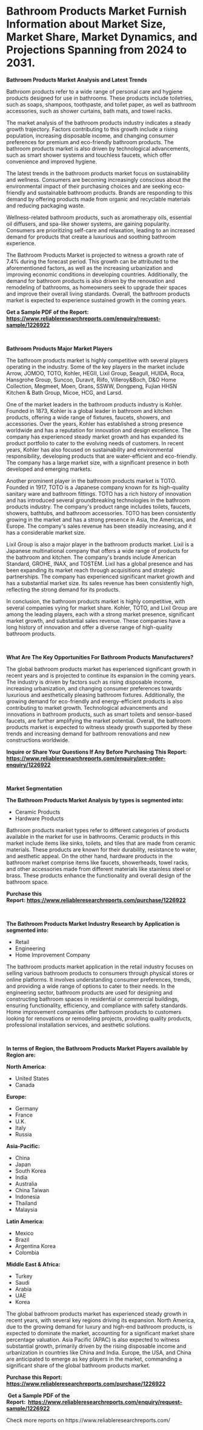 <p><h1>Bathroom Products Market Furnish Information about Market Size, Market Share, Market Dynamics, and Projections Spanning from 2024 to 2031.</h1></p><p><strong>Bathroom Products Market Analysis and Latest Trends</strong></p>
<p><p>Bathroom products refer to a wide range of personal care and hygiene products designed for use in bathrooms. These products include toiletries, such as soaps, shampoos, toothpaste, and toilet paper, as well as bathroom accessories, such as shower curtains, bath mats, and towel racks.</p><p>The market analysis of the bathroom products industry indicates a steady growth trajectory. Factors contributing to this growth include a rising population, increasing disposable income, and changing consumer preferences for premium and eco-friendly bathroom products. The bathroom products market is also driven by technological advancements, such as smart shower systems and touchless faucets, which offer convenience and improved hygiene.</p><p>The latest trends in the bathroom products market focus on sustainability and wellness. Consumers are becoming increasingly conscious about the environmental impact of their purchasing choices and are seeking eco-friendly and sustainable bathroom products. Brands are responding to this demand by offering products made from organic and recyclable materials and reducing packaging waste.</p><p>Wellness-related bathroom products, such as aromatherapy oils, essential oil diffusers, and spa-like shower systems, are gaining popularity. Consumers are prioritizing self-care and relaxation, leading to an increased demand for products that create a luxurious and soothing bathroom experience.</p><p>The Bathroom Products Market is projected to witness a growth rate of 7.4% during the forecast period. This growth can be attributed to the aforementioned factors, as well as the increasing urbanization and improving economic conditions in developing countries. Additionally, the demand for bathroom products is also driven by the renovation and remodeling of bathrooms, as homeowners seek to upgrade their spaces and improve their overall living standards. Overall, the bathroom products market is expected to experience sustained growth in the coming years.</p></p>
<p><strong>Get a Sample PDF of the Report:&nbsp; <a href="https://www.reliableresearchreports.com/enquiry/request-sample/1226922">https://www.reliableresearchreports.com/enquiry/request-sample/1226922</a></strong></p>
<p>&nbsp;</p>
<p><strong>Bathroom Products Major Market Players</strong></p>
<p><p>The bathroom products market is highly competitive with several players operating in the industry. Some of the key players in the market include Arrow, JOMOO, TOTO, Kohler, HEGII, Lixil Group, Seagull, HUIDA, Roca, Hansgrohe Group, Suncoo, Duravit, Riifo, Villeroy&Boch, D&O Home Collection, Megmeet, Moen, Orans, SSWW, Dongpeng, Fujian HHSN Kitchen & Bath Group, Micoe, HCG, and Larsd.</p><p>One of the market leaders in the bathroom products industry is Kohler. Founded in 1873, Kohler is a global leader in bathroom and kitchen products, offering a wide range of fixtures, faucets, showers, and accessories. Over the years, Kohler has established a strong presence worldwide and has a reputation for innovation and design excellence. The company has experienced steady market growth and has expanded its product portfolio to cater to the evolving needs of customers. In recent years, Kohler has also focused on sustainability and environmental responsibility, developing products that are water-efficient and eco-friendly. The company has a large market size, with a significant presence in both developed and emerging markets.</p><p>Another prominent player in the bathroom products market is TOTO. Founded in 1917, TOTO is a Japanese company known for its high-quality sanitary ware and bathroom fittings. TOTO has a rich history of innovation and has introduced several groundbreaking technologies in the bathroom products industry. The company's product range includes toilets, faucets, showers, bathtubs, and bathroom accessories. TOTO has been consistently growing in the market and has a strong presence in Asia, the Americas, and Europe. The company's sales revenue has been steadily increasing, and it has a considerable market size.</p><p>Lixil Group is also a major player in the bathroom products market. Lixil is a Japanese multinational company that offers a wide range of products for the bathroom and kitchen. The company's brands include American Standard, GROHE, INAX, and TOSTEM. Lixil has a global presence and has been expanding its market reach through acquisitions and strategic partnerships. The company has experienced significant market growth and has a substantial market size. Its sales revenue has been consistently high, reflecting the strong demand for its products.</p><p>In conclusion, the bathroom products market is highly competitive, with several companies vying for market share. Kohler, TOTO, and Lixil Group are among the leading players, each with a strong market presence, significant market growth, and substantial sales revenue. These companies have a long history of innovation and offer a diverse range of high-quality bathroom products.</p></p>
<p>&nbsp;</p>
<p><strong>What Are The Key Opportunities For Bathroom Products Manufacturers?</strong></p>
<p><p>The global bathroom products market has experienced significant growth in recent years and is projected to continue its expansion in the coming years. The industry is driven by factors such as rising disposable income, increasing urbanization, and changing consumer preferences towards luxurious and aesthetically pleasing bathroom fixtures. Additionally, the growing demand for eco-friendly and energy-efficient products is also contributing to market growth. Technological advancements and innovations in bathroom products, such as smart toilets and sensor-based faucets, are further amplifying the market potential. Overall, the bathroom products market is expected to witness steady growth supported by these trends and increasing demand for bathroom renovations and new constructions worldwide.</p></p>
<p><strong>Inquire or Share Your Questions If Any Before Purchasing This Report: <a href="https://www.reliableresearchreports.com/enquiry/pre-order-enquiry/1226922">https://www.reliableresearchreports.com/enquiry/pre-order-enquiry/1226922</a></strong></p>
<p>&nbsp;</p>
<p><strong>Market Segmentation</strong></p>
<p><strong>The Bathroom Products Market Analysis by types is segmented into:</strong></p>
<p><ul><li>Ceramic Products</li><li>Hardware Products</li></ul></p>
<p><p>Bathroom products market types refer to different categories of products available in the market for use in bathrooms. Ceramic products in this market include items like sinks, toilets, and tiles that are made from ceramic materials. These products are known for their durability, resistance to water, and aesthetic appeal. On the other hand, hardware products in the bathroom market comprise items like faucets, showerheads, towel racks, and other accessories made from different materials like stainless steel or brass. These products enhance the functionality and overall design of the bathroom space.</p></p>
<p><strong>Purchase this Report:&nbsp;<a href="https://www.reliableresearchreports.com/purchase/1226922">https://www.reliableresearchreports.com/purchase/1226922</a></strong></p>
<p>&nbsp;</p>
<p><strong>The Bathroom Products Market Industry Research by Application is segmented into:</strong></p>
<p><ul><li>Retail</li><li>Engineering</li><li>Home Improvement Company</li></ul></p>
<p><p>The bathroom products market application in the retail industry focuses on selling various bathroom products to consumers through physical stores or online platforms. It involves understanding consumer preferences, trends, and providing a wide range of options to cater to their needs. In the engineering sector, bathroom products are used for designing and constructing bathroom spaces in residential or commercial buildings, ensuring functionality, efficiency, and compliance with safety standards. Home improvement companies offer bathroom products to customers looking for renovations or remodeling projects, providing quality products, professional installation services, and aesthetic solutions.</p></p>
<p>&nbsp;</p>
<p><strong>In terms of Region, the Bathroom Products Market Players available by Region are:</strong></p>
<p>
    <p> <strong> North America: </strong>
        <ul>
            <li>United States</li>
            <li>Canada</li>
        </ul>
        </p> 
    <p> <strong> Europe: </strong>
        <ul>
            <li>Germany</li>
            <li>France</li>
            <li>U.K.</li>
            <li>Italy</li>
            <li>Russia</li>
        </ul>
        </p> 
    <p> <strong> Asia-Pacific: </strong>
        <ul>
            <li>China</li>
            <li>Japan</li>
            <li>South Korea</li>
            <li>India</li>
            <li>Australia</li>
            <li>China Taiwan</li>
            <li>Indonesia</li>
            <li>Thailand</li>
            <li>Malaysia</li>
        </ul>
        </p> 
    <p> <strong> Latin America: </strong>
        <ul>
            <li>Mexico</li>
            <li>Brazil</li>
            <li>Argentina Korea</li>
            <li>Colombia</li>
        </ul>
        </p> 
    <p> <strong> Middle East & Africa: </strong>
        <ul>
            <li>Turkey</li>
            <li>Saudi</li>
            <li>Arabia</li>
            <li>UAE</li>
            <li>Korea</li>
        </ul>
    </p>
    </p>
<p><p>The global bathroom products market has experienced steady growth in recent years, with several key regions driving its expansion. North America, due to the growing demand for luxury and high-end bathroom products, is expected to dominate the market, accounting for a significant market share percentage valuation. Asia Pacific (APAC) is also expected to witness substantial growth, primarily driven by the rising disposable income and urbanization in countries like China and India. Europe, the USA, and China are anticipated to emerge as key players in the market, commanding a significant share of the global bathroom products market.</p></p>
<p><strong>Purchase this Report: <a href="https://www.reliableresearchreports.com/purchase/1226922">https://www.reliableresearchreports.com/purchase/1226922</a></strong></p>
<p>&nbsp;<strong>Get a Sample PDF of the Report:&nbsp;&nbsp;<a href="https://www.reliableresearchreports.com/enquiry/request-sample/1226922">https://www.reliableresearchreports.com/enquiry/request-sample/1226922</a></strong></p>
<p><strong></strong></p>
<p>Check more reports on https://www.reliableresearchreports.com/</p>